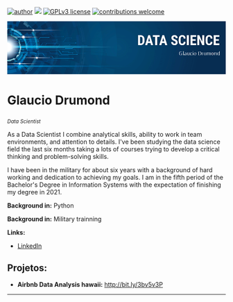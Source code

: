 [![author](https://img.shields.io/badge/author-GlaucioDru-red.svg)](https://www.linkedin.com/in/glaucio-drumond-1734a018b/) [![](https://img.shields.io/badge/python-3.7+-blue.svg)](https://www.python.org/downloads/release/python-365/) [![GPLv3 license](https://img.shields.io/badge/License-GPLv3-blue.svg)](http://perso.crans.org/besson/LICENSE.html) [![contributions welcome](https://img.shields.io/badge/contributions-welcome-brightgreen.svg?style=flat)](https://github.com/carlosfab/data_science/issues)

<p align="center">
  <img src="banner_Glaucio.png" >
</p>

# Glaucio Drumond
<sub>*Data Scientist* </sub>

As a Data Scientist  I combine analytical skills, ability to work in team environments, and attention to details. I've been studying the data science field the last six months taking a lots of courses trying to develop a critical thinking and problem-solving skills.

I have been in the military for about six years with a background of hard working and dedication to achieving my goals. I am in the fifth period of the Bachelor's Degree in Information Systems with the expectation of finishing my degree in 2021. 

**Background in:** Python

**Background in:** Military trainning

**Links:**
* [LinkedIn](https://www.linkedin.com/in/glaucio-drumond-1734a018b/)


## Projetos:

* **Airbnb Data Analysis hawaii:** http://bit.ly/3bv5v3P

---
